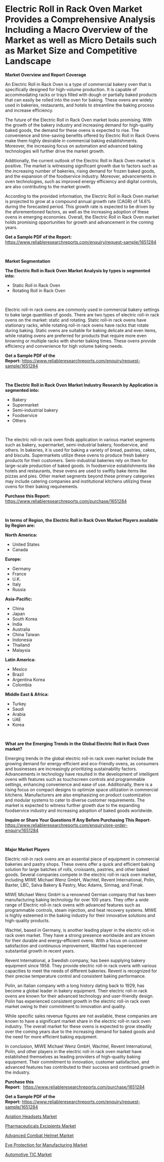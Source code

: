 <p><h1>Electric Roll in Rack Oven Market Provides a Comprehensive Analysis Including a Macro Overview of the Market as well as Micro Details such as Market Size and Competitive Landscape</h1></p><p><strong>Market Overview and Report Coverage</strong></p>
<p><p>An Electric Roll in Rack Oven is a type of commercial bakery oven that is specifically designed for high-volume production. It is capable of accommodating racks or trays filled with dough or partially baked products that can easily be rolled into the oven for baking. These ovens are widely used in bakeries, restaurants, and hotels to streamline the baking process and increase efficiency.</p><p>The future of the Electric Roll in Rack Oven market looks promising. With the growth of the bakery industry and increasing demand for high-quality baked goods, the demand for these ovens is expected to rise. The convenience and time-saving benefits offered by Electric Roll in Rack Ovens make them highly desirable in commercial baking establishments. Moreover, the increasing focus on automation and advanced baking technologies will further drive the market growth. </p><p>Additionally, the current outlook of the Electric Roll in Rack Oven market is positive. The market is witnessing significant growth due to factors such as the increasing number of bakeries, rising demand for frozen baked goods, and the expansion of the foodservice industry. Moreover, advancements in oven technologies, such as improved energy efficiency and digital controls, are also contributing to the market growth.</p><p>According to the provided information, the Electric Roll in Rack Oven market is projected to grow at a compound annual growth rate (CAGR) of 14.6% during the forecasted period. This growth rate is expected to be driven by the aforementioned factors, as well as the increasing adoption of these ovens in emerging economies. Overall, the Electric Roll in Rack Oven market holds promising opportunities for growth and advancement in the coming years.</p></p>
<p><strong>Get a Sample PDF of the Report:</strong> <a href="https://www.reliableresearchreports.com/enquiry/request-sample/1651284">https://www.reliableresearchreports.com/enquiry/request-sample/1651284</a></p>
<p>&nbsp;</p>
<p><strong>Market Segmentation</strong></p>
<p><strong>The Electric Roll in Rack Oven Market Analysis by types is segmented into:</strong></p>
<p><ul><li>Static Roll in Rack Oven</li><li>Rotating Roll in Rack Oven</li></ul></p>
<p>&nbsp;</p>
<p><p>Electric roll-in rack ovens are commonly used in commercial bakery settings to bake large quantities of goods. There are two types of electric roll-in rack ovens on the market: static and rotating. Static roll-in rack ovens have stationary racks, while rotating roll-in rack ovens have racks that rotate during baking. Static ovens are suitable for baking delicate and even items, while rotating ovens are preferred for products that require more even browning or multiple racks with shorter baking times. These ovens provide efficiency and convenience for high volume baking needs.</p></p>
<p><strong>Get a Sample PDF of the Report:</strong>&nbsp;<a href="https://www.reliableresearchreports.com/enquiry/request-sample/1651284">https://www.reliableresearchreports.com/enquiry/request-sample/1651284</a></p>
<p>&nbsp;</p>
<p><strong>The Electric Roll in Rack Oven Market Industry Research by Application is segmented into:</strong></p>
<p><ul><li>Bakery</li><li>Supermarket</li><li>Semi-industrial bakery</li><li>Foodservice</li><li>Others</li></ul></p>
<p>&nbsp;</p>
<p><p>The electric roll-in rack oven finds application in various market segments such as bakery, supermarket, semi-industrial bakery, foodservice, and others. In bakeries, it is used for baking a variety of bread, pastries, cakes, and biscuits. Supermarkets utilize these ovens to produce fresh bakery products for their customers. Semi-industrial bakeries rely on them for large-scale production of baked goods. In foodservice establishments like hotels and restaurants, these ovens are used to swiftly bake items like pizzas and pies. Other market segments beyond these primary categories may include catering companies and institutional kitchens utilizing these ovens for their baking requirements.</p></p>
<p><strong>Purchase this Report:</strong>&nbsp; <a href="https://www.reliableresearchreports.com/purchase/1651284">https://www.reliableresearchreports.com/purchase/1651284</a></p>
<p>&nbsp;</p>
<p><strong>In terms of Region, the Electric Roll in Rack Oven Market Players available by Region are:</strong></p>
<p>
    <p> <strong> North America: </strong>
        <ul>
            <li>United States</li>
            <li>Canada</li>
        </ul>
        </p> 
    <p> <strong> Europe: </strong>
        <ul>
            <li>Germany</li>
            <li>France</li>
            <li>U.K.</li>
            <li>Italy</li>
            <li>Russia</li>
        </ul>
        </p> 
    <p> <strong> Asia-Pacific: </strong>
        <ul>
            <li>China</li>
            <li>Japan</li>
            <li>South Korea</li>
            <li>India</li>
            <li>Australia</li>
            <li>China Taiwan</li>
            <li>Indonesia</li>
            <li>Thailand</li>
            <li>Malaysia</li>
        </ul>
        </p> 
    <p> <strong> Latin America: </strong>
        <ul>
            <li>Mexico</li>
            <li>Brazil</li>
            <li>Argentina Korea</li>
            <li>Colombia</li>
        </ul>
        </p> 
    <p> <strong> Middle East & Africa: </strong>
        <ul>
            <li>Turkey</li>
            <li>Saudi</li>
            <li>Arabia</li>
            <li>UAE</li>
            <li>Korea</li>
        </ul>
    </p>
    </p>
<p>&nbsp;</p>
<p><strong>What are the Emerging Trends in the Global Electric Roll in Rack Oven market?</strong></p>
<p><p>Emerging trends in the global electric roll-in rack oven market include the growing demand for energy-efficient and eco-friendly ovens, as consumers and businesses are increasingly prioritizing sustainability factors. Advancements in technology have resulted in the development of intelligent ovens with features such as touchscreen controls and programmable settings, enhancing convenience and ease of use. Additionally, there is a rising focus on compact designs to optimize space utilization in commercial kitchens. Manufacturers are also emphasizing on product customization and modular systems to cater to diverse customer requirements. The market is expected to witness further growth due to the expanding foodservice industry and increasing adoption of baked goods worldwide.</p></p>
<p><strong>Inquire or Share Your Questions If Any Before Purchasing This Report</strong>- <a href="https://www.reliableresearchreports.com/enquiry/pre-order-enquiry/1651284">https://www.reliableresearchreports.com/enquiry/pre-order-enquiry/1651284</a></p>
<p>&nbsp;</p>
<p><strong>Major Market Players</strong></p>
<p><p>Electric roll-in rack ovens are an essential piece of equipment in commercial bakeries and pastry shops. These ovens offer a quick and efficient baking solution for large batches of rolls, croissants, pastries, and other baked goods. Several companies compete in the electric roll-in rack oven market, including MIWE Michael Wenz GmbH, Wachtel, Revent International, Polin, Baxter, LBC, Salva Bakery & Pastry, Mac Adams, Sinmag, and Fimak.</p><p>MIWE Michael Wenz GmbH is a renowned German company that has been manufacturing baking technology for over 100 years. They offer a wide range of Electric roll-in rack ovens with advanced features such as programmable controls, steam injection, and heat recovery systems. MIWE is highly esteemed in the baking industry for their innovative solutions and high-quality products.</p><p>Wachtel, based in Germany, is another leading player in the electric roll-in rack oven market. They have a strong presence worldwide and are known for their durable and energy-efficient ovens. With a focus on customer satisfaction and continuous improvement, Wachtel has experienced substantial growth in recent years.</p><p>Revent International, a Swedish company, has been supplying bakery equipment since 1958. They provide electric roll-in rack ovens with various capacities to meet the needs of different bakeries. Revent is recognized for their precise temperature control and consistent baking performance.</p><p>Polin, an Italian company with a long history dating back to 1929, has become a global leader in bakery equipment. Their electric roll-in rack ovens are known for their advanced technology and user-friendly design. Polin has experienced consistent growth in the electric roll-in rack oven market owing to their commitment to innovation and quality.</p><p>While specific sales revenue figures are not available, these companies are known to have a significant market share in the electric roll-in rack oven industry. The overall market for these ovens is expected to grow steadily over the coming years due to the increasing demand for baked goods and the need for more efficient baking equipment.</p><p>In conclusion, MIWE Michael Wenz GmbH, Wachtel, Revent International, Polin, and other players in the electric roll-in rack oven market have established themselves as leading providers of high-quality baking equipment. Their commitment to innovation, customer satisfaction, and advanced features has contributed to their success and continued growth in the industry.</p></p>
<p><strong>Purchase this Report:</strong>&nbsp;&nbsp;<a href="https://www.reliableresearchreports.com/purchase/1651284">https://www.reliableresearchreports.com/purchase/1651284</a></p>
<p></p>
<p><strong>Get a Sample PDF of the Report:</strong>&nbsp;<a href="https://www.reliableresearchreports.com/enquiry/request-sample/1651284">https://www.reliableresearchreports.com/enquiry/request-sample/1651284</a></p>
<p><p><a href="https://medium.com/@germanbraun1929/aviation-headsets-market-size-growth-forecast-2023-2030-0fe9b34cf148">Aviation Headsets Market</a></p><p><a href="https://www.linkedin.com/pulse/pharmaceuticals-excipients-market-share-amp-new-trends-analysis/">Pharmaceuticals Excipients Market</a></p><p><a href="https://www.linkedin.com/pulse/advanced-combat-helmet-market-size-growth-forecast-from/">Advanced Combat Helmet Market</a></p><p><a href="https://github.com/Krish2023na/Market-Research-Report-List-1/blob/main/eye-protection-for-manufacturing-market.md">Eye Protection for Manufacturing Market</a></p><p><a href="https://medium.com/@caligoldner/automotive-tic-market-size-growth-forecast-2023-2030-ee655cc4957f">Automotive TIC Market</a></p></p>